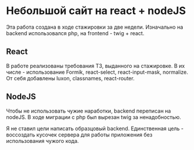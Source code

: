 # Небольшой сайт на react + nodeJS

Эта работа создана в ходе стажировки за две недели. 
Изначально на backend использовался php, на frontend - twig + react.

## React

В работе реализованы требования ТЗ, выданного на стажировке. В их числе - использование Formik, react-select, react-input-mask, normalize.
От себя добавлены luxon, classnames, react-router.

## NodeJS

Чтобы не использовать чужие наработки, backend переписан на nodeJS. В ходе миграции с php был вырезан twig за ненадобностью.

Я не ставил цели написать образцовый backend. Единственная цель - воссоздать кусочек сервера для работы приложения без использования чужого кода. 
